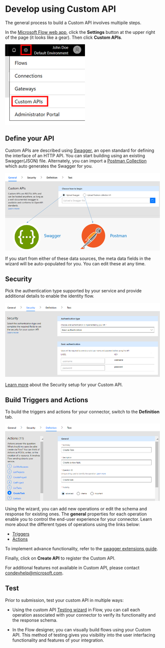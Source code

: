 # Develop using Custom API

The general process to build a Custom API involves multipile steps.

In the [Microsoft Flow web app](https://ms.flow.microsoft.com/en-us/), click the **Settings** button at the upper right of the page (it looks like a gear). Then click **Custom APIs**.

![Finding Custom APIs](./media/api-connectors/finding-custom-apis.png)

## Define your API

Custom APIs are described using [Swagger](https://swagger.io/), an open standard for defining the interface of an HTTP API. You can start building using an existing Swagger(JSON) file. Alternately, you can import a [Postman Collection](https://www.getpostman.com/docs/collections) which auto generates the Swagger for you. 

![Define your API diagram](./media/api-connectors/build_your_api.png)

If you start from either of these data sources, the meta data fields in the wizard will be auto-populated for you. You can edit these at any time.  

## Security

Pick the authentication type supported by your service and provide additional details to enable the identity flow. 

![Security Diagram](./media/api-connectors/security.png)

[Learn more](https://ms.flow.microsoft.com/en-us/documentation/register-custom-api/) about the Security setup for your Custom API.

## Build Triggers and Actions

To build the triggers and actions for your connector, switch to the **Definition** tab. 

![Definition Diagram](./media/api-connectors/definition.png)

Using the wizard, you can add new operations or edit the schema and response for existing ones. The **general** properties for each operation enable you to control the end-user experience for your connector. Learn more about the different types of operations using the links below:
- [Triggers](https://ms.flow.microsoft.com/en-us/documentation/customapi-webhooks/)
- [Actions](https://ms.flow.microsoft.com/en-us/documentation/register-custom-api/)

To implement advance functionality, refer to the [swagger extensions guide](https://ms.flow.microsoft.com/en-us/documentation/customapi-how-to-swagger/). 

Finally, click on **Create API** to register the Custom API.

For additional features not available in Custom API, please contact [condevhelp@microsoft.com](mailto:condevhelp@microsoft.com).

## Test

Prior to submission, test your custom API in multiple ways: 

- Using the custom API [Testing wizard](https://flow.microsoft.com/en-us/blog/new-updates-custom-api/) in Flow, you can call each operation associated with your connector to verify its functionality and the response schema.

- In the Flow designer, you can visually build flows using your Custom API. This method of testing gives you visibility into the user interfacing functionality and features of your integration. 

